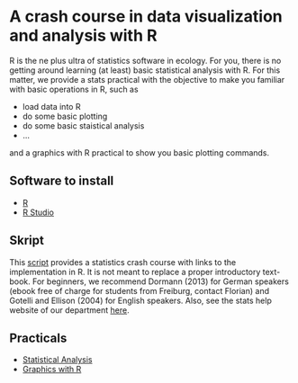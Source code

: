 # A crash course in data visualization and analysis with R
R is the ne plus ultra of statistics software in ecology. For you, there is no getting around learning (at least) basic statistical analysis with R.
For this matter, we provide a stats practical with the objective to make you familiar with basic operations in R, such as 

* load data into R
* do some basic plotting
* do some basic staistical analysis
* ...

and a graphics with R practical to show you basic plotting commands.

## Software to install

* [R](https://cran.r-project.org/)
* [R Studio](https://www.rstudio.com/products/rstudio/download/)


## Skript 

This [script](https://github.com/florianhartig/ResearchSkills/blob/master/Labs/Statistics/Script/EssentialStatistics.pdf) provides a statistics crash course with links to the implementation in R.
It is not meant to replace a proper introductory text-book. For beginners, we recommend Dormann (2013) for German
speakers (ebook free of charge for students from Freiburg, contact Florian) and Gotelli and Ellison (2004) for English speakers. 
Also, see the stats help website of our department [here](http://biometry.github.io/APES/).

## Practicals 

* [Statistical Analysis](https://github.com/florianhartig/ResearchSkills/blob/master/Labs/Statistics/Practicals/StatisticalAnalysisInR/Statistics.md)
* [Graphics with R](https://github.com/florianhartig/ResearchSkills/blob/master/Labs/Statistics/Practicals/GraphicsR/Rgraphics.R)

